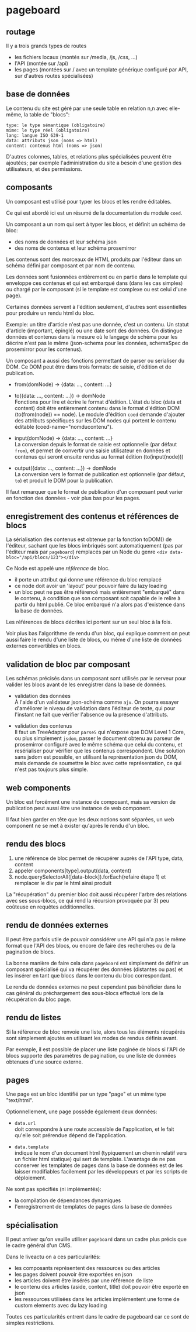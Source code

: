 pageboard
=========

routage
-------

Il y a trois grands types de routes

- les fichiers locaux (montés sur /media, /js, /css, ...)
- l'API (montée sur /api)
- les pages (montées sur / avec un template générique configuré par API,
sur d'autres routes spécialisées)


base de données
---------------

Le contenu du site est géré par une seule table en relation n,n avec elle-même,
la table de "blocs":

```
type: le type sémantique (obligatoire)
mime: le type réel (obligatoire)
lang: langue ISO 639-1
data: attributs json (noms => html)
content: contenus html (noms => json)
```

D'autres colonnes, tables, et relations plus spécialisées peuvent être ajoutées;
par exemple l'administration du site a besoin d'une gestion des utilisateurs,
et des permissions.


composants
----------

Un composant est utilisé pour typer les blocs et les rendre éditables.

Ce qui est abordé ici est un résumé de la documentation du module `coed`.

Un composant a un nom qui sert à typer les blocs, et définit un schéma de bloc:
- des noms de données et leur schéma json
- des noms de contenus et leur schéma prosemirror

Les contenus sont des morceaux de HTML produits par l'éditeur dans un schéma
défini par composant et par nom de contenu.

Les données sont fusionnées entièrement ou en partie dans le template qui
enveloppe ces contenus et qui est embarqué dans (dans les cas simples) ou chargé
par le composant (si le template est complexe ou est celui d'une page).

Certaines données servent à l'édition seulement,
d'autres sont essentielles pour produire un rendu html du bloc.

Exemple: un titre d'article n'est pas une donnée, c'est un contenu.
Un statut d'article (important, épinglé) ou une date sont des données.
On distingue données et contenus dans la mesure où le langage de schéma pour
les décrire n'est pas le même (json-schema pour les données, schemaSpec de
prosemirror pour les contenus).

Un composant a aussi des fonctions permettant de parser ou serialiser du DOM.
Ce DOM peut être dans trois formats: de saisie, d'édition et de publication.

- from(domNode) -> {data: ..., content: ...}
- to({data: ..., content: ...}) -> domNode  
Fonctions pour lire et écrire le format d'édition.
L'état du bloc (data et content) doit être entièrement contenu dans le format
d'édition DOM (to(from(node)) == node).
Le module d'édition `coed` demande d'ajouter des attributs spécifiques sur les
DOM nodes qui portent le contenu éditable (coed-name="nomducontenu").

- input(domNode) -> {data: ..., content: ...}  
La conversion depuis le format de saisie est optionnelle (par défaut `from`),
et permet de convertir une saisie utilisateur en données et contenus qui seront
ensuite rendus au format édition (to(input(node)))

- output({data: ..., content: ...}) -> domNode  
La conversion vers le format de publication est optionnelle (par défaut, `to`) et
produit le DOM pour la publication.

Il faut remarquer que le format de publication d'un composant peut varier en
fonction des données - voir plus bas pour les pages.


enregistrement des contenus et références de blocs
--------------------------------------------------

La sérialisation des contenus est obtenue par la fonction toDOM() de l'éditeur,
sachant que les blocs imbriqués sont automatiquement (pas par l'éditeur mais
par `pageboard`) remplacés par un Node du genre
`<div data-bloc="/api/blocs/123"></div>`

Ce Node est appelé une *référence* de bloc.

- il porte un attribut qui donne une référence du bloc remplacé
- ce node doit avoir un 'layout' pour pouvoir faire du lazy loading
- un bloc peut ne pas être référencé mais entièrement "embarqué" dans le contenu,
à condition que son composant soit capable de le relire à partir du html publié.
Ce bloc embarqué n'a alors pas d'existence dans la base de données.

Les références de blocs décrites ici portent sur un seul bloc à la fois.

Voir plus bas l'algorithme de rendu d'un bloc, qui explique comment on peut
aussi faire le rendu d'une liste de blocs, ou même d'une liste de données
externes convertibles en blocs.


validation de bloc par composant
--------------------------------

Les schémas précisés dans un composant sont utilisés par le serveur pour valider
les blocs avant de les enregistrer dans la base de données.

- validation des données  
  À l'aide d'un validateur json-schéma comme `ajv`.
  On pourra essayer d'améliorer le niveau de validation dans l'éditeur de texte,
  qui pour l'instant ne fait que vérifier l'absence ou la présence d'attributs.

- validation des contenus  
  Il faut un TreeAdapter pour `parse5` qui n'expose que DOM Level 1 Core, ou plus
  simplement `jsdom`, passer le document obtenu au parseur de prosemirror configuré
  avec le même schéma que celui du contenu, et resérialiser pour vérifier que
  les contenus correspondent.
  Une solution sans jsdom est possible, en utilisant la représentation json du DOM,
  mais demande de soumettre le bloc avec cette représentation, ce qui n'est pas
  toujours plus simple.


web components
--------------

Un bloc est forcément une instance de composant, mais sa version de publication
peut aussi être une instance de web component.

Il faut bien garder en tête que les deux notions sont séparées, un web component
ne se met à exister qu'après le rendu d'un bloc.


rendu des blocs
---------------

1) une référence de bloc permet de récupérer auprès de l'API type, data, content
2) appeler components[type].output(data, content)
3) node.querySelectorAll([data-block]).forEach(refaire étape 1) et remplacer
le div par le html ainsi produit

La "récupération" du premier bloc doit aussi récupérer l'arbre des relations avec
ses sous-blocs, ce qui rend la récursion provoquée par 3) peu coûteuse en requêtes
additionnelles.


rendu de données externes
-------------------------

Il peut être parfois utile de pouvoir considérer une API qui n'a pas le même
format que l'API des blocs, ou encore de faire des recherches ou de la pagination
de blocs.

La bonne manière de faire cela dans `pageboard` est simplement de définir un
composant spécialisé qui va récupérer des données (distantes ou pas) et les
insérer en tant que blocs dans le contenu du bloc correspondant.

Le rendu de données externes ne peut cependant pas bénéficier dans le cas général
du préchargement des sous-blocs effectué lors de la récupération du bloc page.


rendu de listes
---------------

Si la référence de bloc renvoie une liste, alors tous les éléments récupérés
sont simplement ajoutés en utilisant les modes de rendus définis avant.

Par exemple, il est possible de placer une liste paginée de blocs si l'API
de blocs supporte des paramètres de pagination, ou une liste de données
obtenues d'une source externe.


pages
-----

Une page est un bloc identifié par un type "page" et un mime type "text/html".

Optionnellement, une page possède également deux données:

- `data.url`  
  doit correspondre à une route accessible de l'application, et le fait qu'elle
  soit prérendue dépend de l'application.

- `data.template`  
  indique le nom d'un document html (typiquement un chemin relatif vers un fichier
  html statique) qui sert de template.
  L'avantage de ne pas conserver les templates de pages dans la base de données
  est de les laisser modifiables facilement par les développeurs et par les
  scripts de déploiement.

Ne sont pas spécifiés (ni implémentés):
- la compilation de dépendances dynamiques
- l'enregistrement de templates de pages dans la base de données


spécialisation
--------------

Il peut arriver qu'on veuille utiliser `pageboard` dans un cadre plus précis
que le cadre général d'un CMS.

Dans le liveactu on a ces particularités:

- les composants représentent des ressources ou des articles
- les pages doivent pouvoir être exportées en json
- les articles doivent être insérés par une référence de liste
- le contenu des articles (aside, content, title) doit pouvoir être exporté en json
- les ressources utilisées dans les articles implémentent une forme de custom elements
avec du lazy loading

Toutes ces particularités entrent dans le cadre de pageboard car ce sont de
simples restrictions.

